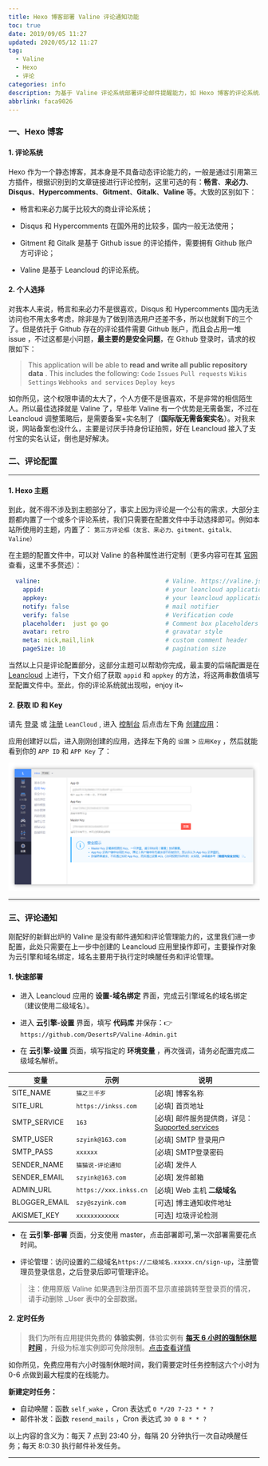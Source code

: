 ```yaml
---
title: Hexo 博客部署 Valine 评论通知功能
toc: true
date: 2019/09/05 11:27
updated: 2020/05/12 11:27
tag:
  - Valine
  - Hexo
  - 评论
categories: info
description: 为基于 Valine 评论系统部署评论邮件提醒能力，如 Hexo 博客的评论系统。
abbrlink: faca9026
---
```


### 一、Hexo 博客

#### 1️. 评论系统

Hexo 作为一个静态博客，其本身是不具备动态评论能力的，一般是通过引用第三方插件，根据识别到的文章链接进行评论控制，这里可选的有：**畅言**、**来必力**、**Disqus**、**Hypercomments**、**Gitment**、**Gitalk**、**Valine** 等。大致的区别如下：

- 畅言和来必力属于比较大的商业评论系统；

- Disqus 和 Hypercomments 在国外用的比较多，国内一般无法使用；

- Gitment 和 Gitalk 是基于 Github issue 的评论插件，需要拥有 Github 账户方可评论；

- Valine 是基于 Leancloud 的评论系统。

#### 2. 个人选择

对我本人来说，畅言和来必力不是很喜欢，Disqus 和 Hypercomments 国内无法访问也不用太多考虑，除非是为了做到筛选用户还差不多，所以也就剩下的三个了。但是依托于 Github 存在的评论插件需要 Github 账户，而且会占用一堆 issue ，不过这都是小问题，**最主要的是安全问题**，在 Github 登录时，请求的权限如下：

> This application will be able to **read and write all public repository data** . This includes the following:
> `Code` `Issues` `Pull requests` `Wikis` `Settings` `Webhooks and services` `Deploy keys`

如你所见，这个权限申请的太大了，个人方便不是很喜欢，不是非常的相信陌生人。所以最佳选择就是 Valine 了，早些年 Valine 有一个优势是无需备案，不过在 Leancloud 调整策略后，是需要备案+实名制了（**国际版无需备案实名**）。对我来说，网站备案也没什么，主要是讨厌手持身份证拍照，好在 Leancloud 接入了支付宝的实名认证，倒也是好解决。

### 二、评论配置

------

#### 1. Hexo 主题

到此，就不得不涉及到主题部分了，事实上因为评论是一个公有的需求，大部分主题都内置了一个或多个评论系统，我们只需要在配置文件中手动选择即可。例如本站所使用的主题，内置了： `第三方评论框（友言、来必力、gitment、gitalk、Valine）`

在主题的配置文件中，可以对 Valine 的各种属性进行定制（更多内容可在其 [官网](https://valine.js.org/configuration.html) 查看，这里不多赘述）：

```yml
  valine:                                   # Valine. https://valine.js.org
    appid:                                  # your leancloud application appid
    appkey:                                 # your leancloud application appkey
    notify: false                           # mail notifier
    verify: false                           # Verification code
    placeholder:  just go go                # Comment box placeholders
    avatar: retro                           # gravatar style
    meta: nick,mail,link                    # custom comment header
    pageSize: 10                            # pagination size
```

当然以上只是评论配置部分，这部分主题可以帮助你完成，最主要的后端配置是在 [Leancloud](https://leancloud.cn) 上进行，下文介绍了获取 `appid` 和 `appkey` 的方法，将这两串数值填写至配置文件中。至此，你的评论系统就出现啦，enjoy it~

#### 2. 获取 ID 和 Key

请先 [登录](https://leancloud.cn/dashboard/login.html#/signin) 或 [注册](https://leancloud.cn/dashboard/login.html#/signup)  `LeanCloud` , 进入 [控制台](https://leancloud.cn/dashboard/applist.html#/apps) 后点击左下角 [创建应用](https://leancloud.cn/dashboard/applist.html#/newapp)：

应用创建好以后，进入刚刚创建的应用，选择左下角的 `设置` > `应用Key` ，然后就能看到你的 `APP ID` 和 `APP Key` 了：

![应用](../../static/评论通知功能.assets/Snipaste_2019-09-06_17-59-29.png)

------

### 三、评论通知

刚配好的新鲜出炉的 Valine 是没有邮件通知和评论管理能力的，这里我们进一步配置，此处只需要在上一步中创建的 Leancloud 应用里操作即可，主要操作对象为云引擎和域名绑定，域名主要用于执行定时唤醒任务和评论管理。

#### 1. 快速部署

- 进入 Leancloud 应用的 **设置-域名绑定** 界面，完成云引擎域名的域名绑定（建议使用二级域名）。

- 进入 **云引擎-设置** 界面，填写 **代码库** 并保存：👉  `https://github.com/DesertsP/Valine-Admin.git`

- 在 **云引擎-设置** 页面，填写指定的 **环境变量** ，再次强调，请务必配置完成二级域名解析。

变量 | 示例 | 说明
--- | ------ | ------
SITE_NAME | `猫之三千岁` | [必填] 博客名称
SITE_URL  | `https://inkss.com` | [必填] 首页地址 
SMTP_SERVICE | `163` | [必填] 邮件服务提供商，详见：[Supported services](https://nodemailer.com/smtp/well-known/#supported-services) 
SMTP_USER | `szyink@163.com` | [必填] SMTP 登录用户
SMTP_PASS | `xxxxxx` | [必填] SMTP登录密码
SENDER_NAME | `猫猫说-评论通知` | [必填] 发件人 
SENDER_EMAIL | `szyink@163.com` | [必填] 发件邮箱
ADMIN_URL | `https://xxx.inkss.cn` | [必填] Web 主机 **二级域名**
BLOGGER_EMAIL | `szy@szyink.com` | [可选] 博主通知收件地址
AKISMET_KEY | `xxxxxxxxxxxx` | [可选] 垃圾评论检测

- 在 **云引擎-部署** 页面，分支使用 master，点击部署即可,第一次部署需要花点时间。

- 评论管理：访问设置的二级域名`https://二级域名.xxxxx.cn/sign-up`，注册管理员登录信息，之后登录后即可管理评论。

>注：使用原版 Valine 如果遇到注册页面不显示直接跳转至登录页的情况，请手动删除 _User 表中的全部数据。

#### 2. 定时任务

> 我们为所有应用提供免费的 **体验实例**，体验实例有 [**每天 6 小时的强制休眠时间**](https://leancloud.cn/docs/leanengine_plan.html#hash633315134) ，升级为标准实例即可免除限制。[点击查看详情](https://leancloud.cn/docs/leanengine_plan.html)

如你所见，免费应用有六小时强制休眠时间，我们需要定时任务控制这六个小时为 0-6 点做到最大程度的在线能力。

**新建定时任务：**

- 自动唤醒：函数 `self_wake` ，Cron 表达式 `0 */20 7-23 * * ?`
- 邮件补发：函数 `resend_mails` ，Cron 表达式 `30 0 8 * * ?`

以上内容的含义为：每天 7 点到 23:40 分，每隔 20 分钟执行一次自动唤醒任务；每天 8:0:30 执行邮件补发任务。

------
